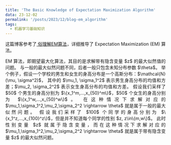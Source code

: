 ```yaml
---
title: 'The Basic Knowledge of Expectation Maximization Algorithm'
data: 23-12-02
permalink: '/posts/2023/12/blog-em_algorithm'
tags:
  - 机器学习基础知识
---
```


<p style="text-align:justify; text-justify:inter-ideograph;">这篇博客参考了<a href="https://blog.csdn.net/qq_36583400/article/details/127047093" target="_blank">
俗理解EM算法</a>，详细推导了 Expectation Maximization (EM) 算法。</p>

<p style="text-align:justify; text-justify:inter-ideograph;">EM 算法，即期望最大化算法，其目的是求解带有隐含变量 $z$ 的最大似然值的问题。
与一般的最大似然问题不同，后者一般只包含未知分布参数 $\theta$。
举个例子，假设一个学校的男生和女生的身高分布是一个高斯分布：$\mathcal{N}(\mu, \sigma^2)$，
其中的 $\mu_1, \sigma_1^2$ 表示男生身高分布的均值和方差；$\mu_2, \sigma_2^2$ 表示女生身高分布的均值和方差。
假设我们采样了 $50$ 个男生的身高分别为 $\{x_1^m,...,x_{50}^m\}$，$50$ 个女生的身高分别为 $\{x_1^w,...,x_{50}^w\}$。
在这种情况下求解对应的 $\mu_1,\sigma_1^2,\mu_2,\sigma_2^2 \rightarrow \theta$ 就是属于一般的最大似然问题。
假设我们采样了 $100$ 个同学的身高分别为 $\{x_1^z,...,x_{100}^z\}$，但是并不知道每个同学的性别 $z, z\in\{m,w\}$。
此时性别变量 $z$ 就属于隐含变量，而在这种情况下求解对应的 $\mu_1,\sigma_1^2,\mu_2,\sigma_2^2 \rightarrow \theta$ 就是属于带有隐含变量 $z$ 的最大似然问题。</p>


